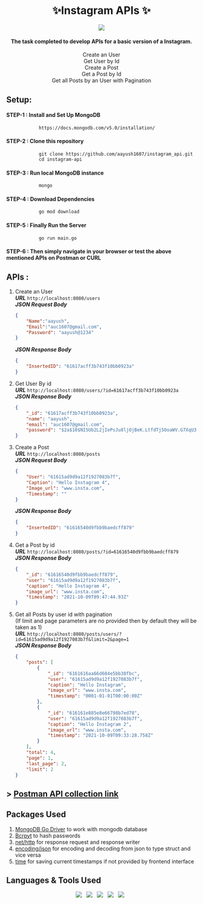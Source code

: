 <h1 align="center">✨Instagram APIs ✨</h1>
<p align="center">
<img src="https://img.shields.io/badge/Made%20with-Go-blue.svg"/>
</p>

<span align="center">

#### The task completed to develop APIs for a basic version of a Instagram.<br/>
 Create an User<br/>
 Get User by Id<br/>
 Create a Post<br/>
 Get a Post by Id<br/>
 Get all Posts by an User with Pagination<br/>

</span>

## Setup:
#### STEP-1 : Install and Set Up MongoDB
```
            https://docs.mongodb.com/v5.0/installation/
```
#### STEP-2 : Clone this repository
```
            git clone https://github.com/aayush1607/instagram_api.git
            cd instagram-api
```
#### STEP-3 : Run local MongoDB instance
```
            mongo
```
#### STEP-4 : Download Dependencies
```
            go mod download
```
#### STEP-5 : Finally Run the Server
```
            go run main.go
```
#### STEP-6 : Then simply navigate in your browser or test the above mentioned APIs on Postman or CURL

## APIs :
1. Create an User  
     ***URL***
    ``` http://localhost:8080/users ```  
    ***JSON Request Body***
    ```json
    {
        "Name":"aayush",
        "Email":"auc1607@gmail.com",
        "Password": "aayush@1234"
    }
    ```
    ***JSON Response Body***
    ```json
    {
        "InsertedID": "61617acff3b743f10bb0923a"
    }
    ```
2. Get User By id  
    ***URL***
    ``` http://localhost:8080/users/?id=61617acff3b743f10bb0923a ```  
    ***JSON Response Body***
    ```json
    {
        "_id": "61617acff3b743f10bb0923a",
        "name": "aayush",
        "email": "auc1607@gmail.com",
        "password": "$2a$10$NI5Ub2L2jIePsJu8ljOjBeK.LtfdTj5OoaWV.G7XqU3zuhAF/inCS"
    }
    ```
3. Create a Post  
     ***URL***
    ``` http://localhost:8080/posts ```  
    ***JSON Request Body***
    ```json
    {
        "User": "61615ad9d9a12f1927083b7f",
        "Caption": "Hello Instagram 4",
        "Image_url": "www.insta.com",
        "Timestamp": ""
    }
    ```
    ***JSON Response Body***
    ```json
    {
        "InsertedID": "61616540d9fbb9baedcff879"
    }
    ```    
4. Get a Post by id  
    ***URL***
    ``` http://localhost:8080/posts/?id=61616540d9fbb9baedcff879 ```  
    ***JSON Response Body***
    ```json
    {
        "_id": "61616540d9fbb9baedcff879",
        "user": "61615ad9d9a12f1927083b7f",
        "caption": "Hello Instagram 4",
        "image_url": "www.insta.com",
        "timestamp": "2021-10-09T09:47:44.93Z"
    }
    ```
5. Get all Posts by user id with pagination  
    (If limit and page parameters are no provided then by default they will be taken as 1)  
    ***URL***
    ``` http://localhost:8080/posts/users/?id=61615ad9d9a12f1927083b7f&limit=2&page=1 ```  
    ***JSON Response Body***
    ```json
    {
        "posts": [
            {
                "_id": "6161616aa66d684e5bb38fbc",
                "user": "61615ad9d9a12f1927083b7f",
                "caption": "Hello Instagram",
                "image_url": "www.insta.com",
                "timestamp": "0001-01-01T00:00:00Z"
            },
            {
                "_id": "616161e885e8e66798b7ed78",
                "user": "61615ad9d9a12f1927083b7f",
                "caption": "Hello Instagram 2",
                "image_url": "www.insta.com",
                "timestamp": "2021-10-09T09:33:28.758Z"
            }
        ],
        "total": 4,
        "page": 1,
        "last_page": 2,
        "limit": 2
    }
    ```

## > [Postman API collection link](https://bit.ly/3BrUVqR) 

## Packages Used
1. [MongoDB Go Driver](https://pkg.go.dev/go.mongodb.org/mongo-driver@v1.4.0) to work with mongodb database
2. [Bcrpyt](https://pkg.go.dev/golang.org/x/crypto/bcrypt) to hash passwords
2. [net/http](https://pkg.go.dev/std) for response request and response writer
3. [encoding/json](https://pkg.go.dev/std) for encoding and decoding from json to type struct and vice versa
4. [time](https://pkg.go.dev/std) for saving current timestamps if not provided by frontend interface

## Languages & Tools Used 
<p align='center'>
<img src="https://img.shields.io/badge/Go-00ADD8?style=for-the-badge&logo=go&logoColor=white" />&nbsp;&nbsp;
<img src="https://img.shields.io/badge/MongoDB-4EA94B?style=for-the-badge&logo=mongodb&logoColor=white" />&nbsp;&nbsp;
<img src="https://img.shields.io/badge/Postman-FF6C37?style=for-the-badge&logo=Postman&logoColor=white" />&nbsp;&nbsp;
<img src="https://img.shields.io/badge/Git-F05032?style=for-the-badge&logo=git&logoColor=white" />&nbsp;&nbsp;
<img src="https://img.shields.io/badge/Visual_Studio_Code-0078D4?style=for-the-badge&logo=visual%20studio%20code&logoColor=white" />&nbsp;&nbsp;
</p>



